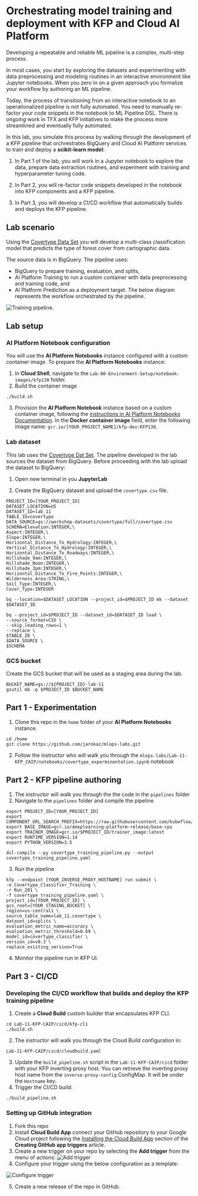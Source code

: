 # Orchestrating model training and deployment with KFP and Cloud AI Platform

Developing a repeatable and reliable ML pipeline is a complex, multi-step process.

In most cases, you start by exploring the datasets and experimenting with data preprocessing and modeling routines in an interactive environment like Jupyter notebooks. When you zero in on a given approach you formalize your workflow by authoring an ML pipeline.

Today, the process of transitioning from an interactive notebook to an operationalized pipeline is not fully automated. You need to manually re-factor your code snippets in the notebook to ML Pipeline DSL. There is ongoing work in TFX and KFP initiatives to make the process more streamlined and eventually fully automated.

In this lab, you simulate this process by walking through the development of a KFP pipeline that orchrestrates BigQuery and Cloud AI Platform services to train and deploy a **scikit-learn model**:

1. In Part 1 of the lab, you will work in a Jupyter notebook to explore the data, prepare data extraction routines, and experiment with training and hyperparameter tuning code.

2. In Part 2, you will re-factor code snippets developed in the notebook into KFP components and a KFP pipeline.

3. In Part 3, you will develop a CI/CD workflow that automatically builds and deploys the KFP pipeline.


## Lab scenario

Using the [Covertype Data Set](../datasets/covertype/README.md) you will develop a multi-class classification model that predicts the type of forest cover from cartographic data. 

The source data is in BigQuery. The pipeline uses:
- BigQuery to prepare training, evaluation, and splits, 
- AI Platform Training to run a custom container with data preprocessing and training code, and
- AI Platform Prediction as a deployment target. The below diagram represents the workflow orchestrated by the pipeline.

![Training pipeline](../images/kfp-caip.png).

## Lab setup

### AI Platform Notebook configuration
You will use the **AI Platform Notebooks** instance configured with a custom container image. To prepare the **AI Platform Notebooks** instance:

1. In **Cloud Shell**, navigate to the `Lab-00-Environment-Setup/notebook-images/kfp138` folder.
2. Build the container image
```
./build.sh
```
3. Provision the **AI Platform Notebook** instance based on a custom container image, following the  [instructions in AI Platform Notebooks Documentation](https://cloud.google.com/ai-platform/notebooks/docs/custom-container). In the **Docker container image** field, enter the following image name: `gcr.io/[YOUR_PROJECT_NAME]/kfp-dev:KFP138`.

### Lab dataset
This lab uses the [Covertype Dat Set](../datasets/covertype/README.md). The pipeline developed in the lab sources the dataset from BigQuery. Before proceeding with the lab upload the dataset to BigQuery:

1. Open new terminal in you **JupyterLab**

2. Create the BigQuery dataset and upload the `covertype.csv` file.
```
PROJECT_ID=[YOUR_PROJECT_ID]
DATASET_LOCATION=US
DATASET_ID=lab_11
TABLE_ID=covertype
DATA_SOURCE=gs://workshop-datasets/covertype/full/covertype.csv
SCHEMA=Elevation:INTEGER,\
Aspect:INTEGER,\
Slope:INTEGER,\
Horizontal_Distance_To_Hydrology:INTEGER,\
Vertical_Distance_To_Hydrology:INTEGER,\
Horizontal_Distance_To_Roadways:INTEGER,\
Hillshade_9am:INTEGER,\
Hillshade_Noon:INTEGER,\
Hillshade_3pm:INTEGER,\
Horizontal_Distance_To_Fire_Points:INTEGER,\
Wilderness_Area:STRING,\
Soil_Type:INTEGER,\
Cover_Type:INTEGER

bq --location=$DATASET_LOCATION --project_id=$PROJECT_ID mk --dataset $DATASET_ID

bq --project_id=$PROJECT_ID --dataset_id=$DATASET_ID load \
--source_format=CSV \
--skip_leading_rows=1 \
--replace \
$TABLE_ID \
$DATA_SOURCE \
$SCHEMA
```

### GCS bucket
Create the GCS bucket that will be used as a staging area during the lab.
```
BUCKET_NAME=gs://${PROJECT_ID}-lab-11
gsutil mb -p $PROJECT_ID $BUCKET_NAME
```

## Part 1  - Experimentation
1. Clone this repo in the `home` folder of your **AI Platform Notebooks** instance.
```
cd /home
git clone https://github.com/jarokaz/mlops-labs.git
```
2. Follow the instructor who will walk you through the `mlops-labs/Lab-11-KFP_CAIP/notebooks/covertype_experminentation.ipynb` notebook

## Part 2 - KFP pipeline authoring
1. The instructor will walk you through the the code in the `pipelines` folder
2. Navigate to the `pipelines` folder and compile the pipeline
```
export PROJECT_ID=[YOUR_PROJECT_ID]
export COMPONENT_URL_SEARCH_PREFIX=https://raw.githubusercontent.com/kubeflow/pipelines/0.1.38/components/gcp/
export BASE_IMAGE=gcr.io/deeplearning-platform-release/base-cpu
export TRAINER_IMAGE=gcr.io/$PROJECT_ID/trainer_image:latest
export RUNTIME_VERSION=1.14
export PYTHON_VERSION=3.5

dsl-compile --py covertype_training_pipeline.py --output covertype_training_pipeline.yaml
```
3. Run the pipeline
```
kfp --endpoint [YOUR_INVERSE_PROXY_HOSTNAME] run submit \
-e Covertype_Classifier_Training \
-r Run_201 \
-f covertype_training_pipeline.yaml \
project_id=[YOUR_PROJECT_ID] \
gcs_root=[YOUR_STAGING_BUCKET] \
region=us-central1 \
source_table_name=lab_11.covertype \
dataset_id=splits \
evaluation_metric_name=accuracy \
evaluation_metric_threshold=0.69 \
model_id=covertype_classifier \
version_id=v0.3 \
replace_existing_version=True
```
4. Monitor the pipeline run in KFP UI.

## Part 3 - CI/CD
### Developing the CI/CD workflow that builds and deploy the KFP training pipeline
1. Create a **Cloud Build** custom builder that encapsulates KFP CLI.
```
cd Lab-11-KFP-CAIP/cicd/kfp-cli
./build.sh
```
2. The instructor will walk you through  the Cloud Build configuration in:
```
Lab-11-KFP-CAIP/cicd/cloudbuild.yaml
```
3. Update the `build_pipeline.sh` script in the `Lab-11-KFP-CAIP/cicd` folder with your KFP inverting proxy host. You can retrieve the inverting proxy host name from the `inverse-proxy-config` ConfigMap. It will be under the `Hostname` key.
4. Trigger the CI/CD build:
```
./build_pipeline.sh
```
### Setting up GitHub integration
1. Fork this repo
2. Install **Cloud Build App** connect your GitHub repository to your Google Cloud project following the [Installing the Cloud Build App](https://cloud.google.com/cloud-build/docs/create-github-app-triggers) section  of the **Creating GitHub app triggers** article. 
3. Create a new trigger on your repo by selecting the **Add trigger**  from the menu of actions:
![Add trigger](../images/add_trigger.png)
4. Configure your trigger using the below configuration as a template:

![Configure trigger](../images/configure-trigger.png)

5. Create a new release of the repo in GitHub.

